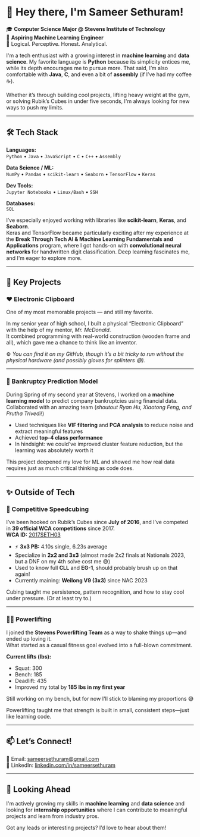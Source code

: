 # 👋 Hey there, I'm Sameer Sethuram!

🎓 **Computer Science Major @ Stevens Institute of Technology**  
🤖 **Aspiring Machine Learning Engineer**  
🧠 Logical. Perceptive. Honest. Analytical.

I'm a tech enthusiast with a growing interest in **machine learning** and **data science**. My favorite language is **Python** because its simplicity entices me, while its depth encourages me to pursue more. That said, I’m also comfortable with **Java**, **C**, and even a bit of **assembly** (if I’ve had my coffee ☕).

Whether it’s through building cool projects, lifting heavy weight at the gym, or solving Rubik’s Cubes in under five seconds, I'm always looking for new ways to push my limits.

---

## 🛠️ Tech Stack

**Languages:**  
`Python` • `Java` • `JavaScript` • `C` • `C++` • `Assembly`

**Data Science / ML:**  
`NumPy` • `Pandas` • `scikit-learn` • `Seaborn` • `TensorFlow` • `Keras`

**Dev Tools:**  
`Jupyter Notebooks` • `Linux/Bash` • `SSH`

**Databases:**  
`SQL`

I’ve especially enjoyed working with libraries like **scikit-learn**, **Keras**, and **Seaborn**.  
Keras and TensorFlow became particularly exciting after my experience at the **Break Through Tech AI & Machine Learning Fundamentals and Applications** program, where I got hands-on with **convolutional neural networks** for handwritten digit classification. Deep learning fascinates me, and I'm eager to explore more.

---

## 🚀 Key Projects

### ❤️ Electronic Clipboard
One of my most memorable projects — and still my favorite.

In my senior year of high school, I built a physical “Electronic Clipboard” with the help of my mentor, *Mr. McDonald*.  
It combined programming with real-world construction (wooden frame and all), which gave me a chance to think like an inventor.

⚙️ *You can find it on my GitHub, though it’s a bit tricky to run without the physical hardware (and possibly gloves for splinters 😅).*

---

### 🙌 Bankruptcy Prediction Model
During Spring of my second year at Stevens, I worked on a **machine learning model** to predict company bankruptcies using financial data.  
Collaborated with an amazing team (*shoutout Ryan Hu, Xiaotong Feng, and Prutha Trivedi!*)

- Used techniques like **VIF filtering** and **PCA analysis** to reduce noise and extract meaningful features  
- Achieved **top-4 class performance**  
- In hindsight: we could’ve improved cluster feature reduction, but the learning was absolutely worth it

This project deepened my love for ML and showed me how real data requires just as much critical thinking as code does.

---

## ✨ Outside of Tech

### 🧩 Competitive Speedcubing

I’ve been hooked on Rubik’s Cubes since **July of 2016**, and I’ve competed in **39 official WCA competitions** since 2017.  
**WCA ID:** [2017SETH03](https://www.worldcubeassociation.org/persons/2017SETH03)

- ⚡ **3x3 PB:** 4.10s single, 6.23s average  
- Specialize in **2x2 and 3x3** (almost made 2x2 finals at Nationals 2023, but a DNF on my 4th solve cost me 😅)  
- Used to know full **CLL** and **EG-1**, should probably brush up on that again!  
- Currently maining: **Weilong V9 (3x3)** since NAC 2023

Cubing taught me persistence, pattern recognition, and how to stay cool under pressure. (Or at least try to.)

---

### 🏋️‍♂️ Powerlifting

I joined the **Stevens Powerlifting Team** as a way to shake things up—and ended up loving it.  
What started as a casual fitness goal evolved into a full-blown commitment.

**Current lifts (lbs):**  
- Squat: 300  
- Bench: 185  
- Deadlift: 435  
- Improved my total by **185 lbs in my first year**

Still working on my bench, but for now I'll stick to blaming my proportions 😅

Powerlifting taught me that strength is built in small, consistent steps—just like learning code.

---

## 📫 Let’s Connect!

📧 Email: sameersethuram@gmail.com  
🔗 LinkedIn: [linkedin.com/in/sameersethuram](https://www.linkedin.com/in/sameersethuram)

---

## 🔮 Looking Ahead

I'm actively growing my skills in **machine learning** and **data science** and looking for **internship opportunities** where I can contribute to meaningful projects and learn from industry pros.

Got any leads or interesting projects? I’d love to hear about them!

